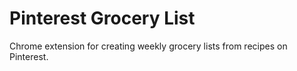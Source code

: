# Pinterest Grocery List

Chrome extension for creating weekly grocery lists from recipes on Pinterest.
